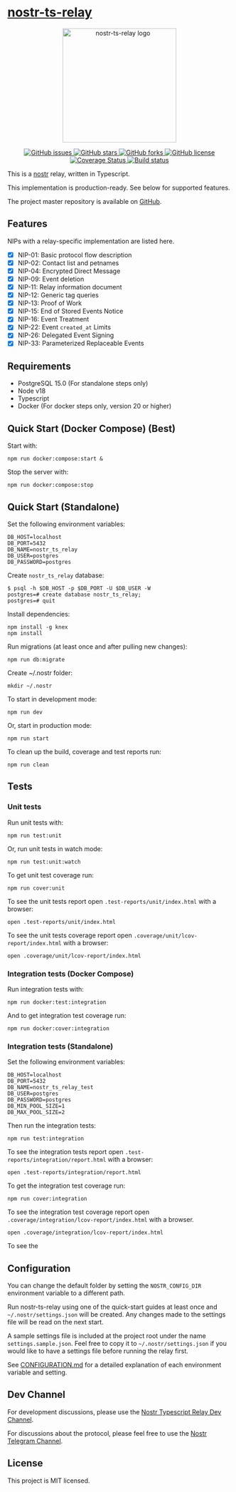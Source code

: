 # [nostr-ts-relay](https://github.com/Cameri/nostr-ts-relay)

<p align="center">
  <img alt="nostr-ts-relay logo" height="256px" width="256px" src="https://user-images.githubusercontent.com/378886/198158439-86e0345a-adc8-4efe-b0ab-04ff3f74c1b2.jpg" />
</p>

<p align="center">
  <a href="https://github.com/Cameri/nostr-ts-relay/issues">
    <img alt="GitHub issues" src="https://img.shields.io/github/issues/Cameri/nostr-ts-relay?style=plastic" />
  </a>
  <a href="https://github.com/Cameri/nostr-ts-relay/stargazers">
    <img alt="GitHub stars" src="https://img.shields.io/github/stars/Cameri/nostr-ts-relay" />
  </a>
  <a href="https://github.com/Cameri/nostr-ts-relay/network">
    <img alt="GitHub forks" src="https://img.shields.io/github/forks/Cameri/nostr-ts-relay" />
  </a>
  <a href="https://github.com/Cameri/nostr-ts-relay/blob/main/LICENSE">
    <img alt="GitHub license" src="https://img.shields.io/github/license/Cameri/nostr-ts-relay" />
  </a>
  <a href='https://coveralls.io/github/Cameri/nostr-ts-relay?branch=main'>
    <img  alt='Coverage Status' src='https://coveralls.io/repos/github/Cameri/nostr-ts-relay/badge.svg?branch=main' />
  </a>
  <a href='https://github.com/Cameri/nostr-ts-relay/actions'>
    <img alt='Build status' src='https://github.com/Cameri/nostr-ts-relay/actions/workflows/checks.yml/badge.svg?branch=main&event=push' />
  </a>
</p>

This is a [nostr](https://github.com/fiatjaf/nostr) relay, written in
Typescript.

This implementation is production-ready. See below for supported features.

The project master repository is available on [GitHub](https://github.com/Cameri/nostr-ts-relay).

## Features

NIPs with a relay-specific implementation are listed here.

- [x] NIP-01: Basic protocol flow description
- [x] NIP-02: Contact list and petnames
- [x] NIP-04: Encrypted Direct Message
- [x] NIP-09: Event deletion
- [x] NIP-11: Relay information document
- [x] NIP-12: Generic tag queries
- [x] NIP-13: Proof of Work
- [x] NIP-15: End of Stored Events Notice
- [x] NIP-16: Event Treatment
- [x] NIP-22: Event `created_at` Limits
- [x] NIP-26: Delegated Event Signing
- [x] NIP-33: Parameterized Replaceable Events

## Requirements

- PostgreSQL 15.0 (For standalone steps only)
- Node v18
- Typescript
- Docker (For docker steps only, version 20 or higher)

## Quick Start (Docker Compose) (Best)

  Start with:
  ```
  npm run docker:compose:start &
  ```

  Stop the server with:
  ```
  npm run docker:compose:stop
  ```

## Quick Start (Standalone)

Set the following environment variables:

  ```
  DB_HOST=localhost
  DB_PORT=5432
  DB_NAME=nostr_ts_relay
  DB_USER=postgres
  DB_PASSWORD=postgres
  ```

Create `nostr_ts_relay` database:

  ```
  $ psql -h $DB_HOST -p $DB_PORT -U $DB_USER -W
  postgres=# create database nostr_ts_relay;
  postgres=# quit
  ```

Install dependencies:

  ```
  npm install -g knex
  npm install
  ```

Run migrations (at least once and after pulling new changes):

  ```
  npm run db:migrate
  ```

Create ~/.nostr folder:

  ```
  mkdir ~/.nostr
  ```

To start in development mode:

  ```
  npm run dev
  ```

Or, start in production mode:

  ```
  npm run start
  ```

To clean up the build, coverage and test reports run:

  ```
  npm run clean
  ```
## Tests

### Unit tests

Run unit tests with:

  ```
  npm run test:unit
  ```

Or, run unit tests in watch mode:

  ```
  npm run test:unit:watch
  ```

To get unit test coverage run:

  ```
  npm run cover:unit
  ```

To see the unit tests report open `.test-reports/unit/index.html` with a browser:
  ```
  open .test-reports/unit/index.html
  ```

To see the unit tests coverage report open `.coverage/unit/lcov-report/index.html` with a browser:
  ```
  open .coverage/unit/lcov-report/index.html
  ```

### Integration tests (Docker Compose)

Run integration tests with:

  ```
  npm run docker:test:integration
  ```

And to get integration test coverage run:

  ```
  npm run docker:cover:integration
  ```

### Integration tests (Standalone)

Set the following environment variables:

  ```
  DB_HOST=localhost
  DB_PORT=5432
  DB_NAME=nostr_ts_relay_test
  DB_USER=postgres
  DB_PASSWORD=postgres
  DB_MIN_POOL_SIZE=1
  DB_MAX_POOL_SIZE=2
  ```

Then run the integration tests:

  ```
  npm run test:integration
  ```

To see the integration tests report open `.test-reports/integration/report.html` with a browser:
  ```
  open .test-reports/integration/report.html
  ```

To get the integration test coverage run:

  ```
  npm run cover:integration
  ```

To see the integration test coverage report open `.coverage/integration/lcov-report/index.html` with a browser.

  ```
  open .coverage/integration/lcov-report/index.html
  ```

To see the

## Configuration

You can change the default folder by setting the `NOSTR_CONFIG_DIR` environment variable to a different path.

Run nostr-ts-relay using one of the quick-start guides at least once and `~/.nostr/settings.json` will be created.
Any changes made to the settings file will be read on the next start.

A sample settings file is included at the project root under the name `settings.sample.json`. Feel free to copy it to `~/.nostr/settings.json`
if you would like to have a settings file before running the relay first.

See [CONFIGURATION.md](CONFIGURATION.md) for a detailed explanation of each environment variable and setting.
## Dev Channel

For development discussions, please use the [Nostr Typescript Relay Dev Channel](https://t.me/nostr_ts_relay).

For discussions about the protocol, please feel free to use the [Nostr Telegram Channel](https://t.me/nostr_protocol).

## License

This project is MIT licensed.
